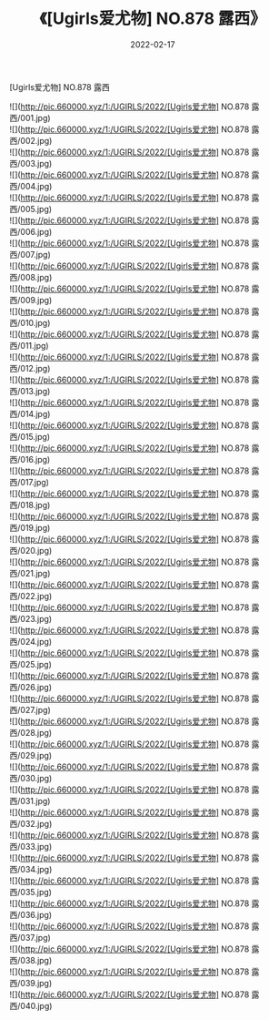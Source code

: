 ﻿---
layout: post
title:  《[Ugirls爱尤物] NO.878 露西》
date:   2022-02-17
img: http://pic.660000.xyz/1:/UGIRLS/2022/[Ugirls爱尤物] NO.878 露西/000.jpg
categories: [美女, 清纯, 唯美]
---

[Ugirls爱尤物] NO.878 露西

 ![](http://pic.660000.xyz/1:/UGIRLS/2022/[Ugirls爱尤物] NO.878 露西/001.jpg) <br>![](http://pic.660000.xyz/1:/UGIRLS/2022/[Ugirls爱尤物] NO.878 露西/002.jpg) <br>![](http://pic.660000.xyz/1:/UGIRLS/2022/[Ugirls爱尤物] NO.878 露西/003.jpg) <br>![](http://pic.660000.xyz/1:/UGIRLS/2022/[Ugirls爱尤物] NO.878 露西/004.jpg) <br>![](http://pic.660000.xyz/1:/UGIRLS/2022/[Ugirls爱尤物] NO.878 露西/005.jpg) <br>![](http://pic.660000.xyz/1:/UGIRLS/2022/[Ugirls爱尤物] NO.878 露西/006.jpg) <br>![](http://pic.660000.xyz/1:/UGIRLS/2022/[Ugirls爱尤物] NO.878 露西/007.jpg) <br>![](http://pic.660000.xyz/1:/UGIRLS/2022/[Ugirls爱尤物] NO.878 露西/008.jpg) <br>![](http://pic.660000.xyz/1:/UGIRLS/2022/[Ugirls爱尤物] NO.878 露西/009.jpg) <br>![](http://pic.660000.xyz/1:/UGIRLS/2022/[Ugirls爱尤物] NO.878 露西/010.jpg) <br>![](http://pic.660000.xyz/1:/UGIRLS/2022/[Ugirls爱尤物] NO.878 露西/011.jpg) <br>![](http://pic.660000.xyz/1:/UGIRLS/2022/[Ugirls爱尤物] NO.878 露西/012.jpg) <br>![](http://pic.660000.xyz/1:/UGIRLS/2022/[Ugirls爱尤物] NO.878 露西/013.jpg) <br>![](http://pic.660000.xyz/1:/UGIRLS/2022/[Ugirls爱尤物] NO.878 露西/014.jpg) <br>![](http://pic.660000.xyz/1:/UGIRLS/2022/[Ugirls爱尤物] NO.878 露西/015.jpg) <br>![](http://pic.660000.xyz/1:/UGIRLS/2022/[Ugirls爱尤物] NO.878 露西/016.jpg) <br>![](http://pic.660000.xyz/1:/UGIRLS/2022/[Ugirls爱尤物] NO.878 露西/017.jpg) <br>![](http://pic.660000.xyz/1:/UGIRLS/2022/[Ugirls爱尤物] NO.878 露西/018.jpg) <br>![](http://pic.660000.xyz/1:/UGIRLS/2022/[Ugirls爱尤物] NO.878 露西/019.jpg) <br>![](http://pic.660000.xyz/1:/UGIRLS/2022/[Ugirls爱尤物] NO.878 露西/020.jpg) <br>![](http://pic.660000.xyz/1:/UGIRLS/2022/[Ugirls爱尤物] NO.878 露西/021.jpg) <br>![](http://pic.660000.xyz/1:/UGIRLS/2022/[Ugirls爱尤物] NO.878 露西/022.jpg) <br>![](http://pic.660000.xyz/1:/UGIRLS/2022/[Ugirls爱尤物] NO.878 露西/023.jpg) <br>![](http://pic.660000.xyz/1:/UGIRLS/2022/[Ugirls爱尤物] NO.878 露西/024.jpg) <br>![](http://pic.660000.xyz/1:/UGIRLS/2022/[Ugirls爱尤物] NO.878 露西/025.jpg) <br>![](http://pic.660000.xyz/1:/UGIRLS/2022/[Ugirls爱尤物] NO.878 露西/026.jpg) <br>![](http://pic.660000.xyz/1:/UGIRLS/2022/[Ugirls爱尤物] NO.878 露西/027.jpg) <br>![](http://pic.660000.xyz/1:/UGIRLS/2022/[Ugirls爱尤物] NO.878 露西/028.jpg) <br>![](http://pic.660000.xyz/1:/UGIRLS/2022/[Ugirls爱尤物] NO.878 露西/029.jpg) <br>![](http://pic.660000.xyz/1:/UGIRLS/2022/[Ugirls爱尤物] NO.878 露西/030.jpg) <br>![](http://pic.660000.xyz/1:/UGIRLS/2022/[Ugirls爱尤物] NO.878 露西/031.jpg) <br>![](http://pic.660000.xyz/1:/UGIRLS/2022/[Ugirls爱尤物] NO.878 露西/032.jpg) <br>![](http://pic.660000.xyz/1:/UGIRLS/2022/[Ugirls爱尤物] NO.878 露西/033.jpg) <br>![](http://pic.660000.xyz/1:/UGIRLS/2022/[Ugirls爱尤物] NO.878 露西/034.jpg) <br>![](http://pic.660000.xyz/1:/UGIRLS/2022/[Ugirls爱尤物] NO.878 露西/035.jpg) <br>![](http://pic.660000.xyz/1:/UGIRLS/2022/[Ugirls爱尤物] NO.878 露西/036.jpg) <br>![](http://pic.660000.xyz/1:/UGIRLS/2022/[Ugirls爱尤物] NO.878 露西/037.jpg) <br>![](http://pic.660000.xyz/1:/UGIRLS/2022/[Ugirls爱尤物] NO.878 露西/038.jpg) <br>![](http://pic.660000.xyz/1:/UGIRLS/2022/[Ugirls爱尤物] NO.878 露西/039.jpg) <br>![](http://pic.660000.xyz/1:/UGIRLS/2022/[Ugirls爱尤物] NO.878 露西/040.jpg) <br>